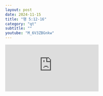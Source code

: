 ```yaml
---
layout: post
date: 2024-11-15
title: "행 5:12-16"
category: "qt"
subtitle: ""
youtube: "M_6V3ZBGnkw"
---
```


<div class="youtube margin-large">
    <iframe src="https://www.youtube.com/embed/M_6V3ZBGnkw" title="YouTube video player" frameborder="0" allow="accelerometer; autoplay; clipboard-write; encrypted-media; gyroscope; picture-in-picture; web-share" allowfullscreen></iframe>
</div>

